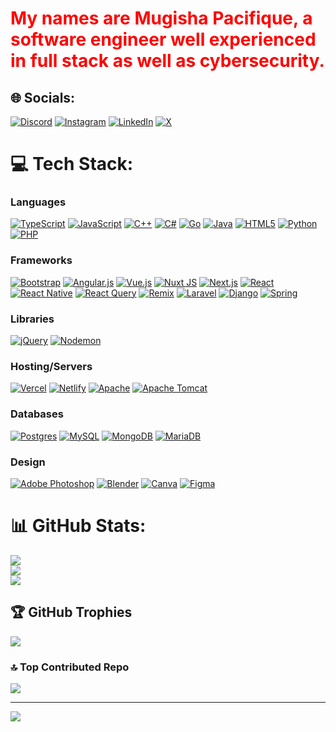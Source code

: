 <h1 style="color: red">My names are Mugisha Pacifique, a software engineer well experienced in full stack as well as cybersecurity.</h1>

## 🌐 Socials:
[![Discord](https://img.shields.io/badge/--%237289DA.svg?logo=discord&logoColor=white)](https://discord.com/channels/@me) 
[![Instagram](https://img.shields.io/badge/--%23E4405F.svg?logo=instagram&logoColor=white)](https://www.instagram.com/paci_fique_/) 
[![LinkedIn](https://img.shields.io/badge/--%230077B5.svg?logo=linkedin&logoColor=white)](https://www.linkedin.com/in/mugisha-pacifique-142b0931b/) 
[![X](https://img.shields.io/badge/--%23000000.svg?logo=x&logoColor=white)](https://x.com/_fiquem)

# 💻 Tech Stack:
### Languages
[![TypeScript](https://img.shields.io/badge/typescript-%23007ACC.svg?style=flat-square&logo=typescript&logoColor=white)](https://www.typescriptlang.org/) [![JavaScript](https://img.shields.io/badge/javascript-%23323330.svg?style=flat-square&logo=javascript&logoColor=%23F7DF1E)](https://developer.mozilla.org/en-US/docs/Web/JavaScript) [![C++](https://img.shields.io/badge/c++-%2300599C.svg?style=flat-square&logo=c%2B%2B&logoColor=white)](https://isocpp.org/) [![C#](https://img.shields.io/badge/c%23-%23239120.svg?style=flat-square&logo=csharp&logoColor=white)](https://learn.microsoft.com/en-us/dotnet/csharp/) [![Go](https://img.shields.io/badge/go-%2300ADD8.svg?style=flat-square&logo=go&logoColor=white)](https://go.dev/) [![Java](https://img.shields.io/badge/java-%23ED8B00.svg?style=flat-square&logo=openjdk&logoColor=white)](https://www.java.com/) [![HTML5](https://img.shields.io/badge/html5-%23E34F26.svg?style=flat-square&logo=html5&logoColor=white)](https://developer.mozilla.org/en-US/docs/Web/HTML) [![Python](https://img.shields.io/badge/python-3670A0?style=flat-square&logo=python&logoColor=ffdd54)](https://www.python.org/) [![PHP](https://img.shields.io/badge/php-%23777BB4.svg?style=flat-square&logo=php&logoColor=white)](https://www.php.net/)

### Frameworks
[![Bootstrap](https://img.shields.io/badge/bootstrap-%238511FA.svg?style=flat-square&logo=bootstrap&logoColor=white)](https://getbootstrap.com/) [![Angular.js](https://img.shields.io/badge/angular.js-%23E23237.svg?style=flat-square&logo=angularjs&logoColor=white)](https://angularjs.org/) [![Vue.js](https://img.shields.io/badge/vue.js-%2335495e.svg?style=flat-square&logo=vuedotjs&logoColor=%234FC08D)](https://vuejs.org/) [![Nuxt JS](https://img.shields.io/badge/Nuxt-002E3B?style=flat-square&logo=nuxt.js&logoColor=#00DC82)](https://nuxtjs.org/) [![Next.js](https://img.shields.io/badge/Next-black?style=flat-square&logo=next.js&logoColor=white)](https://nextjs.org/) [![React](https://img.shields.io/badge/react-%2320232a.svg?style=flat-square&logo=react&logoColor=%2361DAFB)](https://reactjs.org/) [![React Native](https://img.shields.io/badge/react_native-%2320232a.svg?style=flat-square&logo=react&logoColor=%2361DAFB)](https://reactnative.dev/) [![React Query](https://img.shields.io/badge/-React%20Query-FF4154?style=flat-square&logo=react%20query&logoColor=white)](https://react-query-v3.tanstack.com/) [![Remix](https://img.shields.io/badge/remix-%23000.svg?style=flat-square&logo=remix&logoColor=white)](https://remix.run/) [![Laravel](https://img.shields.io/badge/laravel-%23FF2D20.svg?style=flat-square&logo=laravel&logoColor=white)](https://laravel.com/) [![Django](https://img.shields.io/badge/django-%23092E20.svg?style=flat-square&logo=django&logoColor=white)](https://www.djangoproject.com/) [![Spring](https://img.shields.io/badge/spring-%236DB33F.svg?style=flat-square&logo=spring&logoColor=white)](https://spring.io/)

### Libraries
[![jQuery](https://img.shields.io/badge/jquery-%230769AD.svg?style=flat-square&logo=jquery&logoColor=white)](https://jquery.com/) [![Nodemon](https://img.shields.io/badge/NODEMON-%23323330.svg?style=flat-square&logo=nodemon&logoColor=%BBDEAD)](https://nodemon.io/)

### Hosting/Servers
[![Vercel](https://img.shields.io/badge/vercel-%23000000.svg?style=flat-square&logo=vercel&logoColor=white)](https://vercel.com/) [![Netlify](https://img.shields.io/badge/netlify-%23000000.svg?style=flat-square&logo=netlify&logoColor=#00C7B7)](https://www.netlify.com/) [![Apache](https://img.shields.io/badge/apache-%23D42029.svg?style=flat-square&logo=apache&logoColor=white)](https://httpd.apache.org/) [![Apache Tomcat](https://img.shields.io/badge/apache%20tomcat-%23F8DC75.svg?style=flat-square&logo=apache-tomcat&logoColor=black)](https://tomcat.apache.org/)

### Databases
[![Postgres](https://img.shields.io/badge/postgres-%23316192.svg?style=flat-square&logo=postgresql&logoColor=white)](https://www.postgresql.org/) [![MySQL](https://img.shields.io/badge/mysql-4479A1.svg?style=flat-square&logo=mysql&logoColor=white)](https://www.mysql.com/) [![MongoDB](https://img.shields.io/badge/MongoDB-%234ea94b.svg?style=flat-square&logo=mongodb&logoColor=white)](https://www.mongodb.com/) [![MariaDB](https://img.shields.io/badge/MariaDB-003545?style=flat-square&logo=mariadb&logoColor=white)](https://mariadb.org/)

### Design
[![Adobe Photoshop](https://img.shields.io/badge/adobe%20photoshop-%2331A8FF.svg?style=flat-square&logo=adobe%20photoshop&logoColor=white)](https://www.adobe.com/products/photoshop.html) [![Blender](https://img.shields.io/badge/blender-%23F5792A.svg?style=flat-square&logo=blender&logoColor=white)](https://www.blender.org/) [![Canva](https://img.shields.io/badge/Canva-%2300C4CC.svg?style=flat-square&logo=Canva&logoColor=white)](https://www.canva.com/) [![Figma](https://img.shields.io/badge/figma-%23F24E1E.svg?style=flat-square&logo=figma&logoColor=white)](https://www.figma.com/)

# 📊 GitHub Stats:
![](https://github-readme-stats.vercel.app/api?username=mfique&theme=dark&hide_border=false&include_all_commits=true&count_private=true)<br/>
![](https://github-readme-streak-stats.herokuapp.com/?user=mfique&theme=dark&hide_border=false)<br/>
![](https://github-readme-stats.vercel.app/api/top-langs/?username=mfique&theme=dark&hide_border=false&include_all_commits=true&count_private=true&layout=compact)

## 🏆 GitHub Trophies
![](https://github-profile-trophy.vercel.app/?username=mfique&theme=tokyonight&no-frame=false&no-bg=false&margin-w=4)

### 🔝 Top Contributed Repo
![](https://github-contributor-stats.vercel.app/api?username=mfique&limit=5&theme=dark&combine_all_yearly_contributions=true)

---
[![](https://visitcount.itsvg.in/api?id=mfique&icon=0&color=0)](https://visitcount.itsvg.in)
